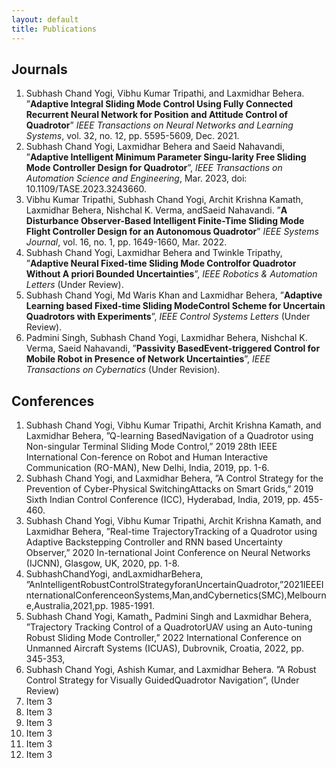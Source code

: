 ```yaml
---
layout: default
title: Publications
---
```

<script type="text/javascript" async
  src="https://cdnjs.cloudflare.com/ajax/libs/mathjax/2.7.7/MathJax.js?config=TeX-MML-AM_CHTML">
</script>

## Journals

<ol>
<!--  1 -->
  <li> <a class="highlighted">Subhash Chand Yogi</a>, Vibhu Kumar Tripathi, and Laxmidhar Behera. ”<b>Adaptive Integral Sliding Mode Control Using Fully Connected Recurrent Neural Network for Position and Attitude Control of Quadrotor</b>” <i>IEEE Transactions on Neural Networks and Learning Systems</i>, vol. 32, no. 12, pp. 5595-5609, Dec. 2021. </li>
<!--  2 -->
  <li> <a class="highlighted">Subhash Chand Yogi</a>, Laxmidhar Behera and Saeid Nahavandi, ”<b>Adaptive Intelligent Minimum Parameter Singu-larity Free Sliding Mode Controller Design for Quadrotor</b>”, <i>IEEE Transactions on Automation Science and Engineering</i>, Mar. 2023, doi: 10.1109/TASE.2023.3243660.</li>
<!--  3 -->
  <li> Vibhu Kumar Tripathi, <a class="highlighted">Subhash Chand Yogi</a>, Archit Krishna Kamath, Laxmidhar Behera, Nishchal K. Verma, andSaeid Nahavandi. ”<b>A Disturbance Observer-Based Intelligent Finite-Time Sliding Mode Flight Controller Design for an Autonomous Quadrotor</b>” <i>IEEE Systems Journal</i>, vol. 16, no. 1, pp. 1649-1660, Mar. 2022.</li>
<!--  4 -->
  <li> <a class="highlighted">Subhash Chand Yogi</a>, Laxmidhar Behera and Twinkle Tripathy, ”<b>Adaptive Neural Fixed-time Sliding Mode Controlfor Quadrotor Without A priori Bounded Uncertainties</b>”, <i>IEEE Robotics & Automation Letters </i> (Under Review).</li>
<!--  5 -->
  <li> <a class="highlighted">Subhash Chand Yogi</a>, Md Waris Khan and Laxmidhar Behera, ”<b>Adaptive Learning based Fixed-time Sliding ModeControl Scheme for Uncertain Quadrotors with Experiments</b>”, <i>IEEE Control Systems Letters </i> (Under Review).</li>
<!--  6 -->
  <li> Padmini Singh, <a class="highlighted">Subhash Chand Yogi</a>, Laxmidhar Behera, Nishchal K. Verma, Saeid Nahavandi, ”<b>Passivity BasedEvent-triggered Control for Mobile Robot in Presence of Network Uncertainties</b>”, <i>IEEE Transactions on Cybernatics </i> (Under Revision).</li>
</ol>


## Conferences
<ol class="square-bracket-list">
<!--  1 -->
  <li> Subhash Chand Yogi, Vibhu Kumar Tripathi, Archit Krishna Kamath, and Laxmidhar Behera, ”Q-learning BasedNavigation of a Quadrotor using Non-singular Terminal Sliding Mode Control,” 2019 28th IEEE International Con-ference on Robot and Human Interactive Communication (RO-MAN), New Delhi, India, 2019, pp. 1-6. </li>
<!--  2 -->
  <li> Subhash Chand Yogi, and Laxmidhar Behera, ”A Control Strategy for the Prevention of Cyber-Physical SwitchingAttacks on Smart Grids,” 2019 Sixth Indian Control Conference (ICC), Hyderabad, India, 2019, pp. 455-460.</li>
<!--  3 -->
  <li> Subhash Chand Yogi, Vibhu Kumar Tripathi, Archit Krishna Kamath, and Laxmidhar Behera, ”Real-time TrajectoryTracking of a Quadrotor using Adaptive Backstepping Controller and RNN based Uncertainty Observer,” 2020 In-ternational Joint Conference on Neural Networks (IJCNN), Glasgow, UK, 2020, pp. 1-8.</li>
<!--  4 -->
  <li> SubhashChandYogi, andLaxmidharBehera, ”AnIntelligentRobustControlStrategyforanUncertainQuadrotor,”2021IEEEInternationalConferenceonSystems,Man,andCybernetics(SMC),Melbourne,Australia,2021,pp. 1985-1991.</li>
<!--  5 -->
  <li> Subhash Chand Yogi, Kamath„ Padmini Singh and Laxmidhar Behera, ”Trajectory Tracking Control of a QuadrotorUAV using an Auto-tuning Robust Sliding Mode Controller,” 2022 International Conference on Unmanned Aircraft Systems (ICUAS), Dubrovnik, Croatia, 2022, pp. 345-353,</li>
<!--  6 -->
  <li> Subhash Chand Yogi, Ashish Kumar, and Laxmidhar Behera. ”A Robust Control Strategy for Visually GuidedQuadrotor Navigation”, (Under Review)</li>
  <li> Item 3</li>
<!--  7 -->
  <li> Item 3</li>
  <li> Item 3</li>
  <li> Item 3</li>
  <li> Item 3</li>
  <li> Item 3</li>
</ol>



